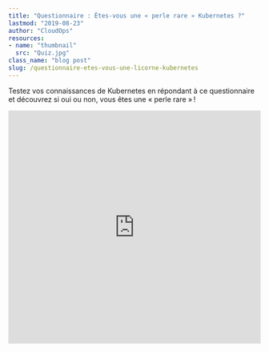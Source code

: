 ```yaml
---
title: "Questionnaire : Êtes-vous une « perle rare » Kubernetes ?"
lastmod: "2019-08-23"
author: "CloudOps"
resources:
- name: "thumbnail"
  src: "Quiz.jpg"
class_name: "blog post"
slug: /questionnaire-etes-vous-une-licorne-kubernetes
---
```


<p>Testez vos connaissances de Kubernetes en répondant à ce questionnaire et découvrez si oui ou non, vous êtes une «&nbsp;perle rare&nbsp;» !</p>

<div class="smcx-widget smcx-embed smcx-show smcx-widget-dark"><div class="smcx-iframe-container" style="max-width: 700px; height: 465px;"><iframe width="100%" height="100%" frameborder="0" allowtransparency="true" src="https://www.surveymonkey.com/r/PBKW7GH?embedded=1"></iframe></div></div>
